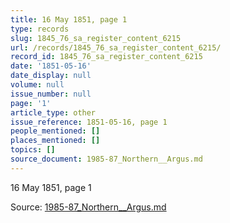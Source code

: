 ```yaml
---
title: 16 May 1851, page 1
type: records
slug: 1845_76_sa_register_content_6215
url: /records/1845_76_sa_register_content_6215/
record_id: 1845_76_sa_register_content_6215
date: '1851-05-16'
date_display: null
volume: null
issue_number: null
page: '1'
article_type: other
issue_reference: 1851-05-16, page 1
people_mentioned: []
places_mentioned: []
topics: []
source_document: 1985-87_Northern__Argus.md
---
```


16 May 1851, page 1

Source: [1985-87_Northern__Argus.md](/downloads/markdown/1985-87_Northern__Argus.md)
